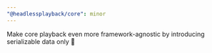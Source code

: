 ```yaml
---
"@headlessplayback/core": minor
---
```


Make core playback even more framework-agnostic by introducing serializable data only 💞
